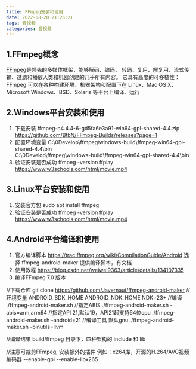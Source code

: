 ```yaml
---
title: FFmpeg安装和使用
date: 2022-08-20 21:26:21
tags: 音视频
categories: 音视频
---
```


## 1.FFmpeg概念 

[FFmpeg](https://ffmpeg.org/)是领先的多媒体框架，能够解码、编码、 转码、复用、解复用、流式传输、过滤和播放人类和机器创建的几乎所有内容。
它具有高度的可移植性：FFmpeg 可以在各种构建环境、机器架构和配置下在 Linux、Mac OS X、Microsoft Windows、BSD、Solaris 等平台上编译、运行

## 2.Windows平台安装和使用
1. 下载安装
ffmpeg-n4.4.4-6-gd5fa6e3a91-win64-gpl-shared-4.4.zip
https://github.com/BtbN/FFmpeg-Builds/releases?page=1
2. 配置环境变量
C:\0Develop\ffmpeg\windows-build\ffmpeg-win64-gpl-shared-4.4\bin\
C:\0Develop\ffmpeg\windows-build\ffmpeg-win64-gpl-shared-4.4\bin
3. 验证安装是否成功
ffmpeg -version
ffplay https://www.w3schools.com/html/movie.mp4

## 3.Linux平台安装和使用
1. 安装官方包
sudo apt install ffmpeg
2. 验证安装是否成功
ffmpeg -version
ffplay https://www.w3schools.com/html/movie.mp4

## 4.Android平台编译和使用
1. 官方编译脚本
https://trac.ffmpeg.org/wiki/CompilationGuide/Android
选择 ffmpeg-android-maker
提供编译脚本，有文档
2. 使用教程
https://blog.csdn.net/weiwei9363/article/details/134107335
3. 编译FFmpeg 7.0 版本

//下载仓库
git clone https://github.com/Javernaut/ffmpeg-android-maker
//环境变量
ANDROID_SDK_HOME 
ANDROID_NDK_HOME   NDK r23+
//编译
./ffmpeg-android-maker.sh
//指定ABIS
./ffmpeg-android-maker.sh -abis=arm,arm64
//指定API 21,默认19，API21起支持64位cpu
./ffmpeg-android-maker.sh -android=21
//编译工具 默认gnu
./ffmpeg-android-maker.sh -binutils=llvm

//编译结果
build/ffmpeg 目录下，四种架构的 include 和 lib

//注意可裁剪FFmpeg, 安装额外的插件
例如：x264库，开源的H.264/AVC视频编码器
--enable-gpl --enable-libx265